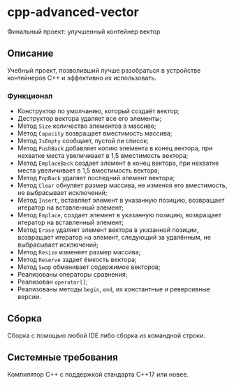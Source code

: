 # cpp-advanced-vector
Финальный проект: улучшенный контейнер вектор

## Описание
Учебный проект, позволивший лучше разобраться в устройстве контейнеров C++ и эффективно их использовать.

### Функционал
 * Конструктор по умолчанию, который создаёт вектор;
 * Деструктор вектора удаляет все его элементы;
 * Метод `Size` количество элементов в массиве;
 * Метод `Capacity` возвращает вместимость массива;
 * Метод `IsEmpty` сообщает, пустой ли список;
 * Метод `PushBack` добавляет копию элемента в конец вектора, при нехватке места увеличивает в 1,5 вместимость вектора; 
 * Метод `EmplaceBack` создает элемент в конец вектора, при нехватке места увеличивает в 1,5 вместимость вектора; 
 * Метод `PopBack` удаляет последний элемент вектора;
 * Метод `Clear` обнуляет размер массива, не изменяя его вместимость, не выбрасывает исключений;
 * Метод `Insert`, вставляет элемент в указанную позицию, возвращает итератор на вставленный элемент;
 * Метод `Emplace`, создает элемент в указанную позицию, возвращает итератор на вставленный элемент;
 * Метод `Erase` удаляет элемент вектора в указанной позиции, возвращает итератор на элемент, следующий за удалённым, не выбрасывает исключений;
 * Метод `Resize` изменяет размер массива;
 * Метод `Reserve` задает ёмкость вектора;
 * Метод `Swap` обменивает содержимое векторов;
 * Реализованы операторы сравнения;
 * Реализован `operator[]`;
 * Реализованы методы `begin`, `end`, их константные и реверсивные версии.

## Сборка
Сборка с помощью любой IDE либо сборка из командной строки.

## Системные требования
Компилятор С++ с поддержкой стандарта C++17 или новее.

